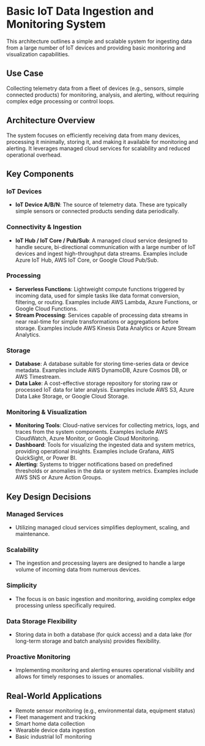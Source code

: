 # Basic IoT Data Ingestion and Monitoring System

This architecture outlines a simple and scalable system for ingesting data from a large number of IoT devices and providing basic monitoring and visualization capabilities.

## Use Case

Collecting telemetry data from a fleet of devices (e.g., sensors, simple connected products) for monitoring, analysis, and alerting, without requiring complex edge processing or control loops.

## Architecture Overview

The system focuses on efficiently receiving data from many devices, processing it minimally, storing it, and making it available for monitoring and alerting. It leverages managed cloud services for scalability and reduced operational overhead.

## Key Components

### IoT Devices
- **IoT Device A/B/N**: The source of telemetry data. These are typically simple sensors or connected products sending data periodically.

### Connectivity & Ingestion
- **IoT Hub / IoT Core / Pub/Sub**: A managed cloud service designed to handle secure, bi-directional communication with a large number of IoT devices and ingest high-throughput data streams. Examples include Azure IoT Hub, AWS IoT Core, or Google Cloud Pub/Sub.

### Processing
- **Serverless Functions**: Lightweight compute functions triggered by incoming data, used for simple tasks like data format conversion, filtering, or routing. Examples include AWS Lambda, Azure Functions, or Google Cloud Functions.
- **Stream Processing**: Services capable of processing data streams in near real-time for simple transformations or aggregations before storage. Examples include AWS Kinesis Data Analytics or Azure Stream Analytics.

### Storage
- **Database**: A database suitable for storing time-series data or device metadata. Examples include AWS DynamoDB, Azure Cosmos DB, or AWS Timestream.
- **Data Lake**: A cost-effective storage repository for storing raw or processed IoT data for later analysis. Examples include AWS S3, Azure Data Lake Storage, or Google Cloud Storage.

### Monitoring & Visualization
- **Monitoring Tools**: Cloud-native services for collecting metrics, logs, and traces from the system components. Examples include AWS CloudWatch, Azure Monitor, or Google Cloud Monitoring.
- **Dashboard**: Tools for visualizing the ingested data and system metrics, providing operational insights. Examples include Grafana, AWS QuickSight, or Power BI.
- **Alerting**: Systems to trigger notifications based on predefined thresholds or anomalies in the data or system metrics. Examples include AWS SNS or Azure Action Groups.

## Key Design Decisions

### Managed Services
- Utilizing managed cloud services simplifies deployment, scaling, and maintenance.

### Scalability
- The ingestion and processing layers are designed to handle a large volume of incoming data from numerous devices.

### Simplicity
- The focus is on basic ingestion and monitoring, avoiding complex edge processing unless specifically required.

### Data Storage Flexibility
- Storing data in both a database (for quick access) and a data lake (for long-term storage and batch analysis) provides flexibility.

### Proactive Monitoring
- Implementing monitoring and alerting ensures operational visibility and allows for timely responses to issues or anomalies.

## Real-World Applications

- Remote sensor monitoring (e.g., environmental data, equipment status)
- Fleet management and tracking
- Smart home data collection
- Wearable device data ingestion
- Basic industrial IoT monitoring
